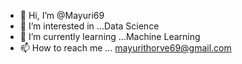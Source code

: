 - 👋 Hi, I’m @Mayuri69
- 👀 I’m interested in ...Data Science
- 🌱 I’m currently learning ...Machine Learning
- 📫 How to reach me ... mayurithorve69@gmail.com

<!---
Mayuri69/Mayuri69 is a ✨ special ✨ repository because its `README.md` (this file) appears on your GitHub profile.
You can click the Preview link to take a look at your changes.
--->

